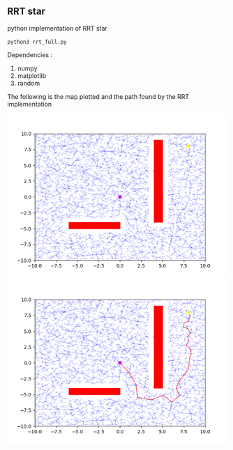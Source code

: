 
## RRT star 

python implementation of RRT star

```
python3 rrt_full.py
```

Dependencies : 
1. numpy
2. matplotlib
3. random

The following is the map plotted and the path found by the RRT implementation 

![](Figure_1.png)
![](Figure_2.png)

